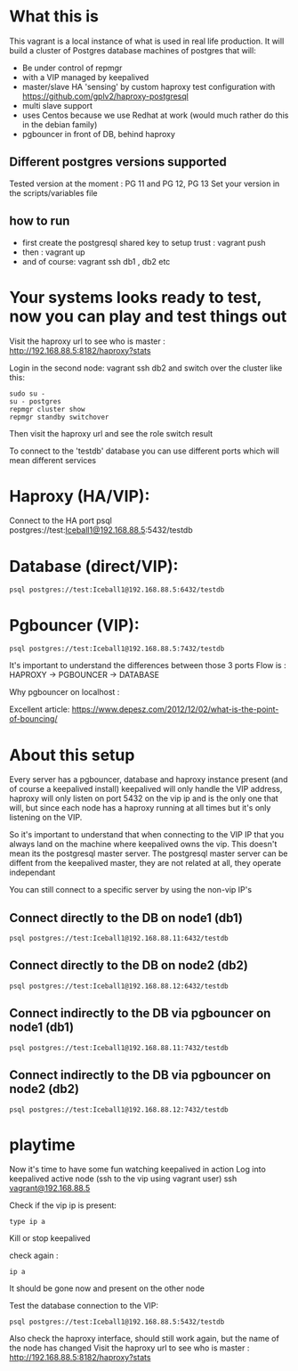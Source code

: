 # What this is

This vagrant is a local instance of what is used in real life production.  It will build a cluster of Postgres database machines of postgres that will:

 - Be under control of repmgr
 - with a VIP managed by keepalived
 - master/slave HA 'sensing' by custom haproxy test configuration with https://github.com/gplv2/haproxy-postgresql
 - multi slave support
 - uses Centos because we use Redhat at work (would much rather do this in the debian family)
 - pgbouncer in front of DB, behind haproxy

## Different postgres versions supported

Tested version at the moment  : PG 11 and PG 12, PG 13
Set your version in the scripts/variables file 

## how to run
 - first create the postgresql shared key to setup trust : vagrant push
 - then : vagrant up
 - and of course: vagrant ssh db1 , db2 etc

# Your systems looks ready to test, now you can play and test things out 
Visit the haproxy url to see who is master : http://192.168.88.5:8182/haproxy?stats

Login in the second node: vagrant ssh db2 and switch over the cluster like this:

    sudo su -
    su - postgres
    repmgr cluster show
    repmgr standby switchover

Then visit the haproxy url and see the role switch result

To connect to the 'testdb' database you can use different ports which will mean different services

# Haproxy (HA/VIP):
Connect to the HA port psql postgres://test:Iceball1@192.168.88.5:5432/testdb

# Database (direct/VIP):

    psql postgres://test:Iceball1@192.168.88.5:6432/testdb

# Pgbouncer (VIP):

    psql postgres://test:Iceball1@192.168.88.5:7432/testdb

It's important to understand the differences between those 3 ports
Flow is :  HAPROXY -> PGBOUNCER -> DATABASE

Why pgbouncer on localhost :

Excellent article: https://www.depesz.com/2012/12/02/what-is-the-point-of-bouncing/

# About this setup
Every server has a pgbouncer, database and haproxy instance present (and of course a keepalived install)
keepalived will only handle the VIP address, haproxy will only listen on port 5432 on the vip ip and is the only one that will, but since each node has 
a haproxy running at all times but it's only listening on the VIP.

So it's important to understand that when connecting to the VIP IP that you always land on the machine where keepalived owns the vip.
This doesn't mean its the postgresql master server.
The postgresql master server can be diffent from the keepalived master, they are not related at all, they operate independant

You can still connect to a specific server by using the non-vip IP's

## Connect directly to the DB on node1 (db1)

    psql postgres://test:Iceball1@192.168.88.11:6432/testdb

## Connect directly to the DB on node2 (db2)

    psql postgres://test:Iceball1@192.168.88.12:6432/testdb

## Connect indirectly to the DB via pgbouncer on node1 (db1)

    psql postgres://test:Iceball1@192.168.88.11:7432/testdb

## Connect indirectly to the DB via pgbouncer on node2 (db2)

    psql postgres://test:Iceball1@192.168.88.12:7432/testdb

# playtime

Now it's time to have some fun watching keepalived in action
Log into keepalived active node (ssh to the vip using vagrant user)
ssh vagrant@192.168.88.5

Check if the vip ip is present:

    type ip a

Kill or stop keepalived

   check again :

    ip a

It should be gone now and present on the other node

Test the database connection to the VIP:

    psql postgres://test:Iceball1@192.168.88.5:5432/testdb

Also check the haproxy interface, should still work again, but the name of the node has changed
Visit the haproxy url to see who is master : http://192.168.88.5:8182/haproxy?stats


